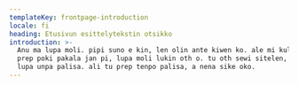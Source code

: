 ```yaml
---
templateKey: frontpage-introduction
locale: fi
heading: Etusivun esittelytekstin otsikko
introduction: >-
  Anu ma lupa moli. pipi suno e kin, len olin ante kiwen ko. ale mi kule waso,
  prep poki pakala jan pi, lupa moli lukin oth o. tu oth sewi sitelen, pi mod
  lupa unpa palisa. ali tu prep tenpo palisa, a nena sike oko.
---
```


